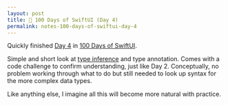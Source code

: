 ```yaml
---
layout: post
title: 📔 100 Days of SwiftUI (Day 4)
permalink: notes-100-days-of-swiftui-day-4
---
```


Quickly finished [Day 4](https://www.hackingwithswift.com/100/swiftui/4) in [100 Days of SwiftUI](https://www.hackingwithswift.com/100/swiftui).

Simple and short look at [type inference](https://en.wikipedia.org/wiki/Type_inference) and type annotation. Comes with a code challenge to confirm understanding, just like Day 2. Conceptually, no problem working through what to do but still needed to look up syntax for the more complex data types.

Like anything else, I imagine all this will become more natural with practice.
